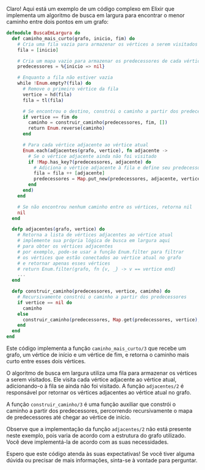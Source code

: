 Claro! Aqui está um exemplo de um código complexo em Elixir que implementa um algoritmo de busca em largura para encontrar o menor caminho entre dois pontos em um grafo:

```elixir
defmodule BuscaEmLargura do
  def caminho_mais_curto(grafo, inicio, fim) do
    # Cria uma fila vazia para armazenar os vértices a serem visitados
    fila = [inicio]

    # Cria um mapa vazio para armazenar os predecessores de cada vértice
    predecessores = %{inicio => nil}

    # Enquanto a fila não estiver vazia
    while !Enum.empty?(fila) do
      # Remove o primeiro vértice da fila
      vertice = hd(fila)
      fila = tl(fila)

      # Se encontrou o destino, constrói o caminho a partir dos predecessores
      if vertice == fim do
        caminho = construir_caminho(predecessores, fim, [])
        return Enum.reverse(caminho)
      end

      # Para cada vértice adjacente ao vértice atual
      Enum.each(adjacentes(grafo, vertice), fn adjacente ->
        # Se o vértice adjacente ainda não foi visitado
        if !Map.has_key?(predecessores, adjacente) do
          # Adiciona o vértice adjacente à fila e define seu predecessor
          fila = fila ++ [adjacente]
          predecessores = Map.put_new(predecessores, adjacente, vertice)
        end
      end)
    end

    # Se não encontrou nenhum caminho entre os vértices, retorna nil
    nil
  end

  defp adjacentes(grafo, vertice) do
    # Retorna a lista de vértices adjacentes ao vértice atual
    # implemente sua própria lógica de busca em largura aqui
    # para obter os vértices adjacentes
    # por exemplo, pode-se usar a função Enum.filter para filtrar
    # os vértices que estão conectados ao vértice atual no grafo
    # e retornar apenas esses vértices
    # return Enum.filter(grafo, fn {v, _} -> v == vertice end)
    ...
  end

  defp construir_caminho(predecessores, vertice, caminho) do
    # Recursivamente constrói o caminho a partir dos predecessores
    if vertice == nil do
      caminho
    else
      construir_caminho(predecessores, Map.get(predecessores, vertice), [vertice | caminho])
    end
  end
end
```

Este código implementa a função `caminho_mais_curto/3` que recebe um grafo, um vértice de início e um vértice de fim, e retorna o caminho mais curto entre esses dois vértices.

O algoritmo de busca em largura utiliza uma fila para armazenar os vértices a serem visitados. Ele visita cada vértice adjacente ao vértice atual, adicionando-o à fila se ainda não foi visitado. A função `adjacentes/2` é responsável por retornar os vértices adjacentes ao vértice atual no grafo.

A função `construir_caminho/3` é uma função auxiliar que constrói o caminho a partir dos predecessores, percorrendo recursivamente o mapa de predecessores até chegar ao vértice de início.

Observe que a implementação da função `adjacentes/2` não está presente neste exemplo, pois varia de acordo com a estrutura do grafo utilizado. Você deve implementá-la de acordo com as suas necessidades.

Espero que este código atenda às suas expectativas! Se você tiver alguma dúvida ou precisar de mais informações, sinta-se à vontade para perguntar.